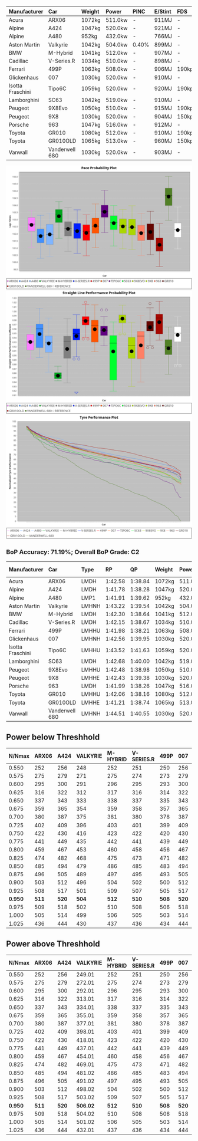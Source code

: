 | Manufacturer     | Car            | Weight | Power   | PINC    | E/Stint | FDS     |
|:-|:-|:-|:-|:-|:-|:-|
| Acura            | ARX06          | 1072kg | 511.0kw |    -    | 911MJ   |    -    |
| Alpine           | A424           | 1047kg | 520.0kw |    -    | 921MJ   |    -    |
| Alpine           | A480           | 952kg  | 432.0kw |    -    | 766MJ   |    -    |
| Aston Martin     | Valkyrie       | 1042kg | 504.0kw | 0.40%   | 899MJ   |    -    |
| BMW              | M-Hybrid       | 1041kg | 512.0kw |    -    | 907MJ   |    -    |
| Cadillac         | V-Series.R     | 1034kg | 510.0kw |    -    | 898MJ   |    -    |
| Ferrari          | 499P           | 1063kg | 508.0kw |    -    | 906MJ   | 190kph  |
| Glickenhaus      | 007            | 1030kg | 520.0kw |    -    | 910MJ   |    -    |
| Isotta Fraschini | Tipo6C         | 1059kg | 520.0kw |    -    | 920MJ   | 190kph  |
| Lamborghini      | SC63           | 1042kg | 519.0kw |    -    | 910MJ   |    -    |
| Peugeot          | 9X8Evo         | 1050kg | 510.0kw |    -    | 915MJ   | 190kph  |
| Peugeot          | 9X8            | 1030kg | 520.0kw |    -    | 904MJ   | 150kph  |
| Porsche          | 963            | 1047kg | 516.0kw |    -    | 912MJ   |    -    |
| Toyota           | GR010          | 1080kg | 512.0kw |    -    | 910MJ   | 190kph  |
| Toyota           | GR010OLD       | 1065kg | 513.0kw |    -    | 960MJ   | 150kph  |
| Vanwall          | Vanderwell 680 | 1030kg | 520.0kw |    -    | 903MJ   |    -    |

![PACECHART](./IMG/CUSTOM.png)
![STRAIGHTLINEPERFORMANCECHART](./IMG/CUSTOM_sp.png)
![TYREPERFORMANCECHART](./IMG/CUSTOM_tw.png)

### BoP Accuracy: 71.19%; Overall BoP Grade: C2
| Manufacturer     | Car            | Type  | RP      | QP      | Weight | Power¹  | Threshhold | PINC    | Power²   | E/Stint | AVG Vmax  | FDS     | RDLC | L/Stint | BOP-Grade | Model Accuracy | Model Points | Match%  | SimDiff |
|:-|:-|:-|:-|:-|:-|:-|:-|:-|:-|:-|:-|:-|:-|:-|:-|:-|:-|:-|:-|
| Acura            | ARX06          | LMDH  | 1:42.58 | 1:38.84 | 1072kg | 511.0kw | 210.0kph   |    -    | 511.00kw |  911MJ  | 305.64kph |    -    | 1.00 | 33      | +A2       | 100.00%        | 996          | 91.97%  | #       |
| Alpine           | A424           | LMDH  | 1:41.78 | 1:38.28 | 1047kg | 520.0kw | 210.0kph   |    -    | 520.00kw |  921MJ  | 310.88kph |    -    | 1.03 | 33      | -D1       | 99.58%         | 1429         | 66.74%  | +0.66   |
| Alpine           | A480           | LMP1  | 1:41.91 | 1:39.62 |  952kg | 432.0kw | 210.0kph   |    -    | 432.00kw |  766MJ  | 304.23kph |    -    | 0.98 | 31      | -C1       | 94.94%         | 1689         | 75.60%  | #       |
| Aston Martin     | Valkyrie       | LMHNH | 1:43.22 | 1:39.54 | 1042kg | 504.0kw | 250.0kph   | 0.40%   | 506.00kw |  899MJ  | 293.78kph |    -    | 1.05 | 33      | +Ω1       | 100.00%        | 247          | 44.22%  | +0.61   |
| BMW              | M-Hybrid       | LMDH  | 1:42.30 | 1:38.64 | 1041kg | 512.0kw | 210.0kph   |    -    | 512.00kw |  907MJ  | 304.74kph |    -    | 1.04 | 33      | -A2       | 99.97%         | 2912         | 94.41%  | +0.40   |
| Cadillac         | V-Series.R     | LMDH  | 1:42.15 | 1:38.67 | 1034kg | 510.0kw | 210.0kph   |    -    | 510.00kw |  898MJ  | 308.42kph |    -    | 1.04 | 33      | -B1       | 99.49%         | 5225         | 86.42%  | +0.96   |
| Ferrari          | 499P           | LMHHU | 1:41.98 | 1:38.21 | 1063kg | 508.0kw | 210.0kph   |    -    | 508.00kw |  906MJ  | 312.37kph | 190kph  | 1.03 | 33      | -C2       | 100.00%        | 5378         | 72.79%  | +0.83   |
| Glickenhaus      | 007            | LMHNH | 1:42.56 | 1:39.95 | 1030kg | 520.0kw | 210.0kph   |    -    | 520.00kw |  910MJ  | 313.57kph |    -    | 0.96 | 33      | +A2       | 93.90%         | 2170         | 93.44%  | #       |
| Isotta Fraschini | Tipo6C         | LMHHU | 1:43.52 | 1:41.63 | 1059kg | 520.0kw | 210.0kph   |    -    | 520.00kw |  920MJ  | 308.44kph | 190kph  | 1.06 | 33      | +Ω1       | 100.00%        | 132          | 26.09%  | -0.70   |
| Lamborghini      | SC63           | LMDH  | 1:42.68 | 1:40.00 | 1042kg | 519.0kw | 210.0kph   |    -    | 519.00kw |  910MJ  | 304.49kph |    -    | 1.06 | 33      | +A2       | 100.00%        | 784          | 94.57%  | -0.48   |
| Peugeot          | 9X8Evo         | LMHHU | 1:42.48 | 1:38.98 | 1050kg | 510.0kw | 210.0kph   |    -    | 510.00kw |  915MJ  | 314.60kph | 190kph  | 1.01 | 33      | ~A1       | 100.00%        | 1459         | 95.79%  | +0.95   |
| Peugeot          | 9X8            | LMHHE | 1:42.43 | 1:39.38 | 1030kg | 520.0kw | 210.0kph   |    -    | 520.00kw |  904MJ  | 305.30kph | 150kph  | 1.05 | 33      | ~A1       | 99.18%         | 4817         | 100.00% | -0.28   |
| Porsche          | 963            | LMDH  | 1:41.99 | 1:38.26 | 1047kg | 516.0kw | 210.0kph   |    -    | 516.00kw |  912MJ  | 306.22kph |    -    | 1.03 | 33      | -C1       | 99.92%         | 14207        | 75.73%  | +0.70   |
| Toyota           | GR010          | LMHHU | 1:42.06 | 1:38.16 | 1080kg | 512.0kw | 210.0kph   |    -    | 512.00kw |  910MJ  | 309.81kph | 190kph  | 1.02 | 33      | -B2       | 99.86%         | 4280         | 81.26%  | +1.02   |
| Toyota           | GR010OLD       | LMHHE | 1:41.21 | 1:38.74 | 1065kg | 513.0kw | 210.0kph   |    -    | 513.00kw |  960MJ  | 313.51kph | 150kph  | 1.03 | 33      | -Ω1       | 99.46%         | 925          | 36.08%  | #       |
| Vanwall          | Vanderwell 680 | LMHNH | 1:44.51 | 1:40.55 | 1030kg | 520.0kw | 210.0kph   |    -    | 520.00kw |  903MJ  | 306.45kph |    -    | 1.01 | 33      | +Ω1       | 95.82%         | 642          | 4.00%   | #       |

## Power below Threshhold
| N/Nmax    | ARX06   | A424    | VALKYRIE | M-HYBRID | V-SERIES.R | 499P    | 007     | TIPO6C  | SC63    | 9X8EVO  | 9X8     | 963     | GR010   | GR010OLD | VANDERWELL 680 | ​     | RPM      | A480       |
|:-|:-|:-|:-|:-|:-|:-|:-|:-|:-|:-|:-|:-|:-|:-|:-|:-|:-|:-|
|  0.550    |  252    |  256    |  248     |  252     |  251       |  250    |  256    |  256    |  256    |  251    |  256    |  254    |  252    |  253     |  256           |  ​    |   --     |   -        |
|  0.575    |  275    |  279    |  271     |  275     |  274       |  273    |  279    |  279    |  279    |  274    |  279    |  277    |  275    |  276     |  279           |  ​    |   --     |   -        |
|  0.600    |  295    |  300    |  291     |  296     |  295       |  293    |  300    |  300    |  299    |  295    |  300    |  298    |  296    |  296     |  300           |  ​    |   --     |   -        |
|  0.625    |  316    |  322    |  312     |  317     |  316       |  314    |  322    |  322    |  321    |  316    |  322    |  319    |  317    |  317     |  322           |  ​    |   --     |   -        |
|  0.650    |  337    |  343    |  333     |  338     |  337       |  335    |  343    |  343    |  342    |  337    |  343    |  340    |  338    |  338     |  343           |  ​    |   --     |   -        |
|  0.675    |  359    |  365    |  354     |  359     |  358       |  357    |  365    |  365    |  364    |  358    |  365    |  362    |  359    |  360     |  365           |  ​    |   --     |   -        |
|  0.700    |  380    |  387    |  375     |  381     |  380       |  378    |  387    |  387    |  386    |  380    |  387    |  384    |  381    |  382     |  387           |  ​    |   --     |   -        |
|  0.725    |  402    |  409    |  396     |  403     |  401       |  399    |  409    |  409    |  408    |  401    |  409    |  406    |  403    |  403     |  409           |  ​    |   --     |   -        |
|  0.750    |  422    |  430    |  416     |  423     |  422       |  420    |  430    |  430    |  429    |  422    |  430    |  427    |  423    |  424     |  430           |  ​    |   --     |   -        |
|  0.775    |  441    |  449    |  435     |  442     |  441       |  439    |  449    |  449    |  448    |  441    |  449    |  446    |  442    |  443     |  449           |  ​    |  5000    |  -3386005  |
|  0.800    |  459    |  467    |  453     |  460     |  458       |  456    |  467    |  467    |  466    |  458    |  467    |  463    |  460    |  461     |  467           |  ​    |  5500    |  -3687783  |
|  0.825    |  474    |  482    |  468     |  475     |  473       |  471    |  482    |  482    |  481    |  473    |  482    |  478    |  475    |  476     |  482           |  ​    |  5999    |  -4004324  |
|  0.850    |  485    |  494    |  479     |  486     |  485       |  483    |  494    |  494    |  493    |  485    |  494    |  490    |  486    |  487     |  494           |  ​    |  6499    |  -4335628  |
|  0.875    |  496    |  505    |  489     |  497     |  495       |  493    |  505    |  505    |  504    |  495    |  505    |  501    |  497    |  498     |  505           |  ​    |  7000    |  -4681695  |
|  0.900    |  503    |  512    |  496     |  504     |  502       |  500    |  512    |  512    |  511    |  502    |  512    |  508    |  504    |  505     |  512           |  ​    |  7500    |  -5042525  |
|  0.925    |  508    |  517    |  501     |  509     |  507       |  505    |  517    |  517    |  516    |  507    |  517    |  513    |  509    |  510     |  517           |  ​    |  8000    |  429       |
| **0.950** | **511** | **520** | **504**  | **512**  | **510**    | **508** | **520** | **520** | **519** | **510** | **520** | **516** | **512** | **513**  | **520**        | **​** | **8499** | **432**    |
|  0.975    |  509    |  518    |  502     |  510     |  508       |  506    |  518    |  518    |  517    |  508    |  518    |  514    |  510    |  511     |  518           |  ​    |  9000    |  216       |
|  1.000    |  505    |  514    |  499     |  506     |  505       |  503    |  514    |  514    |  513    |  505    |  514    |  510    |  506    |  507     |  514           |  ​    |   --     |   -        |
|  1.025    |  436    |  444    |  430     |  437     |  436       |  434    |  444    |  444    |  443    |  436    |  444    |  441    |  437    |  438     |  444           |  ​    |   --     |   -        |

## Power above Threshhold
| N/Nmax    | ARX06   | A424    | VALKYRIE   | M-HYBRID | V-SERIES.R | 499P    | 007     | TIPO6C  | SC63    | 9X8EVO  | 9X8     | 963     | GR010   | GR010OLD | VANDERWELL 680 | ​     | RPM      | A480       |
|:-|:-|:-|:-|:-|:-|:-|:-|:-|:-|:-|:-|:-|:-|:-|:-|:-|:-|:-|
|  0.550    |  252    |  256    |  249.01    |  252     |  251       |  250    |  256    |  256    |  256    |  251    |  256    |  254    |  252    |  253     |  256           |  ​    |   --     |   -        |
|  0.575    |  275    |  279    |  272.01    |  275     |  274       |  273    |  279    |  279    |  279    |  274    |  279    |  277    |  275    |  276     |  279           |  ​    |   --     |   -        |
|  0.600    |  295    |  300    |  292.01    |  296     |  295       |  293    |  300    |  300    |  299    |  295    |  300    |  298    |  296    |  296     |  300           |  ​    |   --     |   -        |
|  0.625    |  316    |  322    |  313.01    |  317     |  316       |  314    |  322    |  322    |  321    |  316    |  322    |  319    |  317    |  317     |  322           |  ​    |   --     |   -        |
|  0.650    |  337    |  343    |  334.01    |  338     |  337       |  335    |  343    |  343    |  342    |  337    |  343    |  340    |  338    |  338     |  343           |  ​    |   --     |   -        |
|  0.675    |  359    |  365    |  355.01    |  359     |  358       |  357    |  365    |  365    |  364    |  358    |  365    |  362    |  359    |  360     |  365           |  ​    |   --     |   -        |
|  0.700    |  380    |  387    |  377.01    |  381     |  380       |  378    |  387    |  387    |  386    |  380    |  387    |  384    |  381    |  382     |  387           |  ​    |   --     |   -        |
|  0.725    |  402    |  409    |  398.01    |  403     |  401       |  399    |  409    |  409    |  408    |  401    |  409    |  406    |  403    |  403     |  409           |  ​    |   --     |   -        |
|  0.750    |  422    |  430    |  418.01    |  423     |  422       |  420    |  430    |  430    |  429    |  422    |  430    |  427    |  423    |  424     |  430           |  ​    |   --     |   -        |
|  0.775    |  441    |  449    |  437.01    |  442     |  441       |  439    |  449    |  449    |  448    |  441    |  449    |  446    |  442    |  443     |  449           |  ​    |  5000    |  -3386005  |
|  0.800    |  459    |  467    |  454.01    |  460     |  458       |  456    |  467    |  467    |  466    |  458    |  467    |  463    |  460    |  461     |  467           |  ​    |  5500    |  -3687783  |
|  0.825    |  474    |  482    |  469.01    |  475     |  473       |  471    |  482    |  482    |  481    |  473    |  482    |  478    |  475    |  476     |  482           |  ​    |  5999    |  -4004324  |
|  0.850    |  485    |  494    |  481.02    |  486     |  485       |  483    |  494    |  494    |  493    |  485    |  494    |  490    |  486    |  487     |  494           |  ​    |  6499    |  -4335628  |
|  0.875    |  496    |  505    |  491.02    |  497     |  495       |  493    |  505    |  505    |  504    |  495    |  505    |  501    |  497    |  498     |  505           |  ​    |  7000    |  -4681695  |
|  0.900    |  503    |  512    |  498.02    |  504     |  502       |  500    |  512    |  512    |  511    |  502    |  512    |  508    |  504    |  505     |  512           |  ​    |  7500    |  -5042525  |
|  0.925    |  508    |  517    |  503.02    |  509     |  507       |  505    |  517    |  517    |  516    |  507    |  517    |  513    |  509    |  510     |  517           |  ​    |  8000    |  429       |
| **0.950** | **511** | **520** | **506.02** | **512**  | **510**    | **508** | **520** | **520** | **519** | **510** | **520** | **516** | **512** | **513**  | **520**        | **​** | **8499** | **432**    |
|  0.975    |  509    |  518    |  504.02    |  510     |  508       |  506    |  518    |  518    |  517    |  508    |  518    |  514    |  510    |  511     |  518           |  ​    |  9000    |  216       |
|  1.000    |  505    |  514    |  501.02    |  506     |  505       |  503    |  514    |  514    |  513    |  505    |  514    |  510    |  506    |  507     |  514           |  ​    |   --     |   -        |
|  1.025    |  436    |  444    |  432.01    |  437     |  436       |  434    |  444    |  444    |  443    |  436    |  444    |  441    |  437    |  438     |  444           |  ​    |   --     |   -        |
